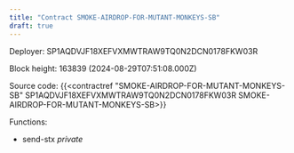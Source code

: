 ```yaml
---
title: "Contract SMOKE-AIRDROP-FOR-MUTANT-MONKEYS-SB"
draft: true
---
```

Deployer: SP1AQDVJF18XEFVXMWTRAW9TQ0N2DCN0178FKW03R


 



Block height: 163839 (2024-08-29T07:51:08.000Z)

Source code: {{<contractref "SMOKE-AIRDROP-FOR-MUTANT-MONKEYS-SB" SP1AQDVJF18XEFVXMWTRAW9TQ0N2DCN0178FKW03R SMOKE-AIRDROP-FOR-MUTANT-MONKEYS-SB>}}

Functions:

* send-stx _private_
